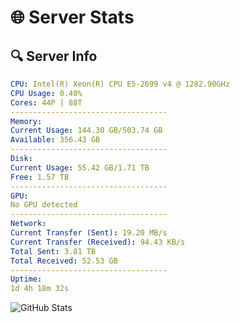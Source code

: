 # 🌐 Server Stats
## 🔍 Server Info
```yaml
CPU: Intel(R) Xeon(R) CPU E5-2699 v4 @ 1282.90GHz
CPU Usage: 0.40%
Cores: 44P | 88T
-----------------------------------
Memory:
Current Usage: 144.30 GB/503.74 GB
Available: 356.43 GB
-----------------------------------
Disk:
Current Usage: 55.42 GB/1.71 TB
Free: 1.57 TB
-----------------------------------
GPU:
No GPU detected
-----------------------------------
Network:
Current Transfer (Sent): 19.20 MB/s
Current Transfer (Received): 94.43 KB/s
Total Sent: 3.81 TB
Total Received: 52.53 GB
-----------------------------------
Uptime:
1d 4h 18m 32s
```
![GitHub Stats](https://img.shields.io/badge/Updated-2025-03-09_01:41:21-blue)